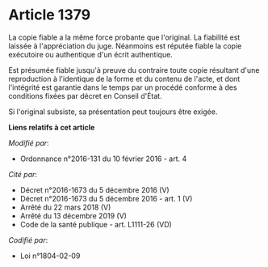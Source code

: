 # Article 1379

La copie fiable a la même force probante que l'original. La fiabilité est laissée à l'appréciation du juge. Néanmoins est
réputée fiable la copie exécutoire ou authentique d'un écrit authentique.

Est présumée fiable jusqu'à preuve du contraire toute copie résultant d'une reproduction à l'identique de la forme et du
contenu de l'acte, et dont l'intégrité est garantie dans le temps par un procédé conforme à des conditions fixées par décret
en Conseil d'État.

Si l'original subsiste, sa présentation peut toujours être exigée.

**Liens relatifs à cet article**

_Modifié par_:

  - Ordonnance n°2016-131 du 10 février 2016 - art. 4

_Cité par_:

  - Décret n°2016-1673 du 5 décembre 2016 (V)
  - Décret n°2016-1673 du 5 décembre 2016 - art. 1 (V)
  - Arrêté du 22 mars 2018 (V)
  - Arrêté du 13 décembre 2019 (V)
  - Code de la santé publique - art. L1111-26 (VD)

_Codifié par_:

  - Loi n°1804-02-09

